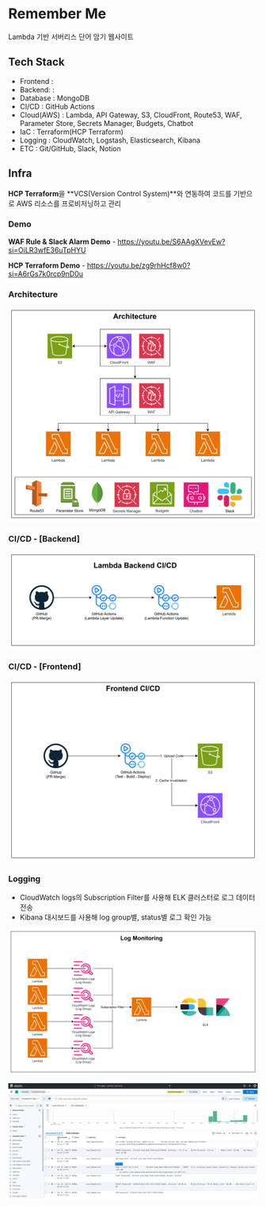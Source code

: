 # Remember Me

Lambda 기반 서버리스 단어 암기 웹사이트

## Tech Stack

- Frontend   :
- Backend:   :
- Database   : MongoDB
- CI/CD      : GitHub Actions
- Cloud(AWS) : Lambda, API Gateway, S3, CloudFront, Route53, WAF, Parameter Store, Secrets Manager, Budgets, Chatbot
- IaC        : Terraform(HCP Terraform)
- Logging    : CloudWatch, Logstash, Elasticsearch, Kibana
- ETC        : Git/GitHub, Slack, Notion

## Infra

**HCP Terraform**을 **VCS(Version Control System)**와 연동하여 코드를 기반으로 AWS 리소스를 프로비저닝하고 관리

### Demo

**WAF Rule & Slack Alarm Demo** - <https://youtu.be/S6AAgXVevEw?si=OiLR3wfE36uTpHYU>

**HCP Terraform Demo** - <https://youtu.be/zg9rhHcf8w0?si=A6rGs7k0rcp9nD0u>

### Architecture

![Architecture](/assets/img/architecture.png)

### CI/CD - [Backend]

![Backend CI/CD](/assets/img/backend_ci_cd.png)

### CI/CD - [Frontend]

![Frontend CI/CD](/assets/img/frontend_ci_cd.png)

### Logging

- CloudWatch logs의 Subscription Filter를 사용해 ELK 클러스터로 로그 데이터 전송
- Kibana 대시보드를 사용해 log group별, status별 로그 확인 가능

![Logging Workflow](/assets/img/log_monitoring.png)

![Kibana Dashboard](/assets/img/kibana_dashboard.png)
